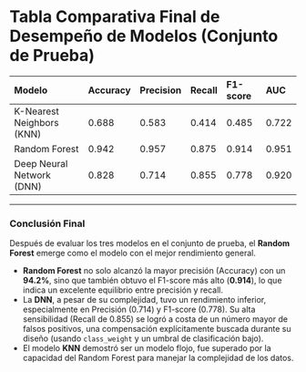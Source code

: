 # Tabla Comparativa Final de Desempeño de Modelos (Conjunto de Prueba)

| Modelo                    | Accuracy | Precision | Recall | F1-score | AUC   |
| :------------------------ | :------- | :-------- | :----- | :------- | :---- |
| K-Nearest Neighbors (KNN) | 0.688    | 0.583     | 0.414  | 0.485    | 0.722 |
| Random Forest             | 0.942    | 0.957     | 0.875  | 0.914    | 0.951 |
| Deep Neural Network (DNN) | 0.828    | 0.714     | 0.855  | 0.778    | 0.920 |

---

### Conclusión Final

Después de evaluar los tres modelos en el conjunto de prueba, el **Random Forest** emerge como el modelo con el mejor rendimiento general.

- **Random Forest** no solo alcanzó la mayor precisión (Accuracy) con un **94.2%**, sino que también obtuvo el F1-score más alto (**0.914**), lo que indica un excelente equilibrio entre precisión y recall.
- La **DNN**, a pesar de su complejidad, tuvo un rendimiento inferior, especialmente en Precisión (0.714) y F1-score (0.778). Su alta sensibilidad (Recall de 0.855) se logró a costa de un número mayor de falsos positivos, una compensación explícitamente buscada durante su diseño (usando `class_weight` y un umbral de clasificación bajo).
- El modelo **KNN** demostró ser un modelo flojo, fue superado por la capacidad del Random Forest para manejar la complejidad de los datos.
